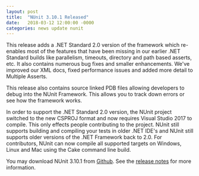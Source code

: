 ```yaml
---
layout: post
title:  "NUnit 3.10.1 Released"
date:   2018-03-12 12:00:00 -0000
categories: news update nunit
---
```

This release adds a .NET Standard 2.0 version of the framework which re-enables most of the features that have been missing in our earlier .NET Standard builds like parallelism, timeouts, directory and path based asserts, etc. It also contains numerous bug fixes and smaller enhancements. We've improved our XML docs, fixed performance issues and added more detail to Multiple Asserts.

This release also contains source linked PDB files allowing developers to debug into the NUnit Framework. This allows you to track down errors or see how the framework works.

In order to support the .NET Standard 2.0 version, the NUnit project switched to the new CSPROJ format and now requires Visual Studio 2017 to compile. This only effects people contributing to the project. NUnit still supports building and compiling your tests in older .NET IDE's and NUnit still supports older versions of the .NET Framework back to 2.0. For contributors, NUnit can now compile all supported targets on Windows, Linux and Mac using the Cake command line build.

You may download NUnit 3.10.1 from [Github](https://github.com/nunit/nunit/releases). See the [release notes](https://github.com/nunit/docs/wiki/Release-Notes) for more information.